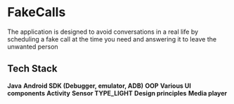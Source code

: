 # FakeCalls
The application is designed to avoid conversations in a real life by scheduling a fake call at the time
you need and answering it to leave the unwanted person

## Tech Stack
**Java** **Android SDK (Debugger, emulator, ADB)**
**OOP** **Various UI components**
**Activity** **Sensor TYPE_LIGHT**
**Design principles** **Media player**
